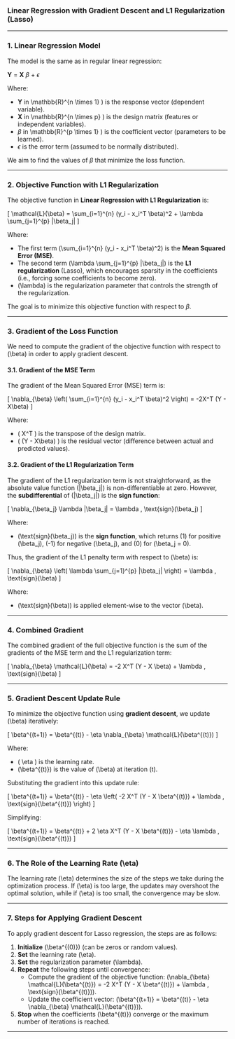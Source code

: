 ### **Linear Regression with Gradient Descent and L1 Regularization (Lasso)**
---

### **1. Linear Regression Model**

The model is the same as in regular linear regression:


**Y** = **X** $\beta$ + $\epsilon$


Where:  
- **Y** in \mathbb{R}^{n \times 1} \) is the response vector (dependent variable).  
- **X** in \mathbb{R}^{n \times p} \) is the design matrix (features or independent variables).  
- $\beta$ in \mathbb{R}^{p \times 1} \) is the coefficient vector (parameters to be learned).  
- $\epsilon$ is the error term (assumed to be normally distributed).

We aim to find the values of $\beta$ that minimize the loss function.

---

### **2. Objective Function with L1 Regularization**

The objective function in **Linear Regression with L1 Regularization** is:

\[
\mathcal{L}(\beta) = \sum_{i=1}^{n} (y_i - x_i^T \beta)^2 + \lambda \sum_{j=1}^{p} |\beta_j|
\]

Where:
- The first term \(\sum_{i=1}^{n} (y_i - x_i^T \beta)^2\) is the **Mean Squared Error (MSE)**.
- The second term \(\lambda \sum_{j=1}^{p} |\beta_j|\) is the **L1 regularization** (Lasso), which encourages sparsity in the coefficients (i.e., forcing some coefficients to become zero).
- \(\lambda\) is the regularization parameter that controls the strength of the regularization.

The goal is to minimize this objective function with respect to $\beta$.

---

### **3. Gradient of the Loss Function**

We need to compute the gradient of the objective function with respect to \(\beta\) in order to apply gradient descent.

#### **3.1. Gradient of the MSE Term**

The gradient of the Mean Squared Error (MSE) term is:

\[
\nabla_{\beta} \left( \sum_{i=1}^{n} (y_i - x_i^T \beta)^2 \right) = -2X^T (Y - X\beta)
\]

Where:
- \( X^T \) is the transpose of the design matrix.
- \( (Y - X\beta) \) is the residual vector (difference between actual and predicted values).

#### **3.2. Gradient of the L1 Regularization Term**

The gradient of the L1 regularization term is not straightforward, as the absolute value function \(|\beta_j|\) is non-differentiable at zero. However, the **subdifferential** of \(|\beta_j|\) is the **sign function**:

\[
\nabla_{\beta_j} \lambda |\beta_j| = \lambda \, \text{sign}(\beta_j)
\]

Where:
- \(\text{sign}(\beta_j)\) is the **sign function**, which returns \(1\) for positive \(\beta_j\), \(-1\) for negative \(\beta_j\), and \(0\) for \(\beta_j = 0\).

Thus, the gradient of the L1 penalty term with respect to \(\beta\) is:

\[
\nabla_{\beta} \left( \lambda \sum_{j=1}^{p} |\beta_j| \right) = \lambda \, \text{sign}(\beta)
\]

Where:
- \(\text{sign}(\beta)\) is applied element-wise to the vector \(\beta\).

---

### **4. Combined Gradient**

The combined gradient of the full objective function is the sum of the gradients of the MSE term and the L1 regularization term:

\[
\nabla_{\beta} \mathcal{L}(\beta) = -2 X^T (Y - X \beta) + \lambda \, \text{sign}(\beta)
\]

---

### **5. Gradient Descent Update Rule**

To minimize the objective function using **gradient descent**, we update \(\beta\) iteratively:

\[
\beta^{(t+1)} = \beta^{(t)} - \eta \nabla_{\beta} \mathcal{L}(\beta^{(t)})
\]

Where:
- \( \eta \) is the learning rate.
- \(\beta^{(t)}\) is the value of \(\beta\) at iteration \(t\).

Substituting the gradient into this update rule:

\[
\beta^{(t+1)} = \beta^{(t)} - \eta \left( -2 X^T (Y - X \beta^{(t)}) + \lambda \, \text{sign}(\beta^{(t)}) \right)
\]

Simplifying:

\[
\beta^{(t+1)} = \beta^{(t)} + 2 \eta X^T (Y - X \beta^{(t)}) - \eta \lambda \, \text{sign}(\beta^{(t)})
\]

---

### **6. The Role of the Learning Rate \(\eta\)**

The learning rate \(\eta\) determines the size of the steps we take during the optimization process. If \(\eta\) is too large, the updates may overshoot the optimal solution, while if \(\eta\) is too small, the convergence may be slow.

---

### **7. Steps for Applying Gradient Descent**

To apply gradient descent for Lasso regression, the steps are as follows:

1. **Initialize** \(\beta^{(0)}\) (can be zeros or random values).
2. **Set** the learning rate \(\eta\).
3. **Set** the regularization parameter \(\lambda\).
4. **Repeat** the following steps until convergence:
   - Compute the gradient of the objective function: \(\nabla_{\beta} \mathcal{L}(\beta^{(t)}) = -2 X^T (Y - X \beta^{(t)}) + \lambda \, \text{sign}(\beta^{(t)})\).
   - Update the coefficient vector: \(\beta^{(t+1)} = \beta^{(t)} - \eta \nabla_{\beta} \mathcal{L}(\beta^{(t)})\).
5. **Stop** when the coefficients \(\beta^{(t)}\) converge or the maximum number of iterations is reached.

---
